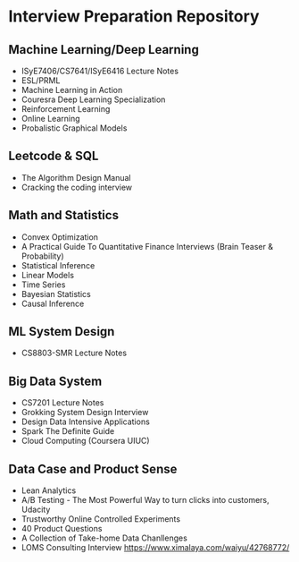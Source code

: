 # Interview Preparation Repository

## Machine Learning/Deep Learning
- ISyE7406/CS7641/ISyE6416 Lecture Notes
- ESL/PRML
- Machine Learning in Action
- Couresra Deep Learning Specialization
- Reinforcement Learning
- Online Learning
- Probalistic Graphical Models

## Leetcode & SQL
- The Algorithm Design Manual
- Cracking the coding interview

## Math and Statistics
- Convex Optimization
- A Practical Guide To Quantitative Finance Interviews (Brain Teaser & Probability)
- Statistical Inference
- Linear Models
- Time Series
- Bayesian Statistics
- Causal Inference

## ML System Design
- CS8803-SMR Lecture Notes

## Big Data System
- CS7201 Lecture Notes
- Grokking System Design Interview
- Design Data Intensive Applications
- Spark The Definite Guide
- Cloud Computing (Coursera UIUC)

## Data Case and Product Sense
- Lean Analytics
- A/B Testing - The Most Powerful Way to turn clicks into customers, Udacity
- Trustworthy Online Controlled Experiments
- 40 Product Questions
- A Collection of Take-home Data Chanllenges 
- LOMS Consulting Interview https://www.ximalaya.com/waiyu/42768772/
